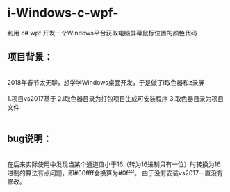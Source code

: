 # i-Windows-c-wpf-
利用 c# wpf 开发一个Windows平台获取电脑屏幕鼠标位置的颜色代码
<br/>
<h2>项目背景：</h2>
<br/>
2018年春节太无聊，想学学Windows桌面开发，于是做了i取色器和z录屏
<br/>
<br/>
1.项目vs2017基于
2.i取色器目录为打包项目生成可安装程序
3.取色器目录为项目文件
<br/>
<br/>
<h2>bug说明：</h2>
<br/>
在后来实际使用中发现当某个通道值小于16（转为16进制只有一位）时转换为16进制的算法有点问题，即#00ffff会换算为#0ffff。
由于没有安装vs2017一直没有修改。
